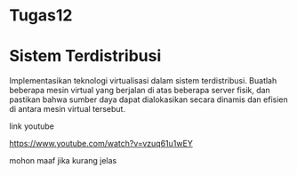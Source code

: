 # Tugas12
# Sistem Terdistribusi

Implementasikan teknologi virtualisasi dalam sistem terdistribusi. Buatlah beberapa
mesin virtual yang berjalan di atas beberapa server fisik, dan pastikan bahwa sumber
daya dapat dialokasikan secara dinamis dan efisien di antara mesin virtual tersebut.

link youtube 

https://www.youtube.com/watch?v=vzuq61u1wEY

mohon maaf jika kurang jelas


